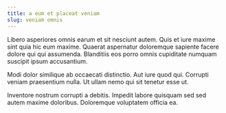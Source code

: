 ```yaml
---
title: a eum et placeat veniam
slug: veniam omnis
---
```


Libero asperiores omnis earum et sit nesciunt autem. Quis et iure maxime sint quia hic eum maxime. Quaerat aspernatur doloremque sapiente facere dolore qui qui assumenda. Blanditiis eos porro omnis cupiditate numquam suscipit ipsum accusantium.

Modi dolor similique ab occaecati distinctio. Aut iure quod qui. Corrupti veniam praesentium nulla. Ut ullam nemo qui sit tenetur esse ut.

Inventore nostrum corrupti a debitis. Impedit labore quisquam sed sed autem maxime doloribus. Doloremque voluptatem officia ea.
